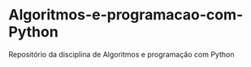 # Algoritmos-e-programacao-com-Python
Repositório da disciplina de Algoritmos e programação com Python
